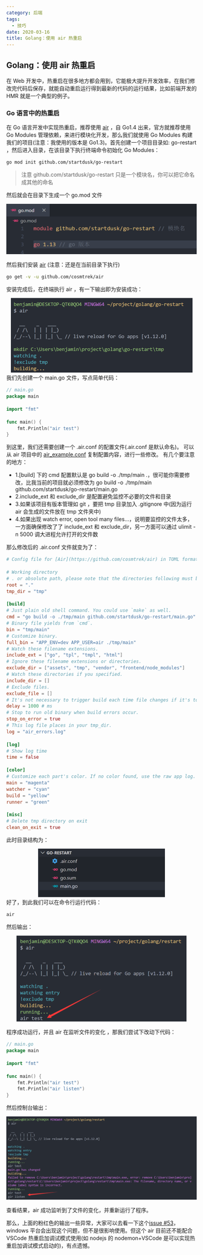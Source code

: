 ```yaml
---
category: 后端
tags:
  - 技巧
date: 2020-03-16
title: Golang：使用 air 热重启
---
```


<!-- more -->

## Golang：使用 air 热重启

在 Web 开发中，热重启在很多地方都会用到，它能极大提升开发效率，在我们修改完代码后保存，就能自动重启运行得到最新的代码的运行结果，比如前端开发的 HMR 就是一个典型的例子。</br>

### Go 语言中的热重启

在 Go 语言开发中实现热重启，推荐使用 [air](https://github.com/cosmtrek/air) ，自 Go1.4 出来，官方就推荐使用 Go Modules 管理依赖，来进行模块化开发，那么我们就使用 Go Modules 构建我们的项目(注意：我使用的版本是 Go1.3)。首先创建一个项目目录如: go-restart ，然后进入目录，在该目录下执行终端命令初始化 Go Modules：

```bash
go mod init github.com/startdusk/go-restart
```

> 注意 github.com/startdusk/go-restart 只是一个模块名，你可以把它命名成其他的命名

然后就会在目录下生成一个 go.mod 文件

<center>
  <img src="./images/2020-03-02module.png" alt="" style="zoom:50%;" />
</center>

然后我们安装 [air](https://github.com/cosmtrek/air) (注意：还是在当前目录下执行)

```bash
go get -v -u github.com/cosmtrek/air
```

安装完成后，在终端执行 air ，有一下输出即为安装成功：

<center>
  <img src="./images/2020-03-02run-result.png" alt="" style="zoom:50%;" />
</center>
我们先创建一个 main.go 文件，写点简单代码：

```go
// main.go
package main

import "fmt"

func main() {
    fmt.Println("air test")
}
```

到这里，我们还需要创建一个 .air.conf
的配置文件(.air.conf 是默认命名)。
可以从 air 项目中的 [air_example.conf](https://github.com/cosmtrek/air/blob/master/air_example.conf) 复制配置内容，进行一些修改。
有几个要注意的地方：</br>

- 1.[build] 下的 cmd 配置默认是 go build -o ./tmp/main .，很可能你需要修改，比我当前的项目就必须修改为 go build -o ./tmp/main github.com/startdusk/go-restart/main.go
- 2.include_ext 和 exclude_dir 是配置避免监控不必要的文件和目录
- 3.如果该项目有版本管理如 git ，要把 tmp 目录加入 .gitignore 中(因为运行 air 会生成的文件放在 tmp 文件夹中)
- 4.如果出现 watch error, open tool many files…，说明要监控的文件太多，一方面确保修改了了 include_ext 和 exclude_dir，另一方面可以通过 ulimit -n 5000 调大进程允许打开的文件数

那么修改后的 .air.conf 文件就变为了：

```toml
# Config file for [Air](https://github.com/cosmtrek/air) in TOML format

# Working directory
# . or absolute path, please note that the directories following must be under root.
root = "."
tmp_dir = "tmp"

[build]
# Just plain old shell command. You could use `make` as well.
cmd = "go build -o ./tmp/main github.com/startdusk/go-restart/main.go"
# Binary file yields from `cmd`.
bin = "tmp/main"
# Customize binary.
full_bin = "APP_ENV=dev APP_USER=air ./tmp/main"
# Watch these filename extensions.
include_ext = ["go", "tpl", "tmpl", "html"]
# Ignore these filename extensions or directories.
exclude_dir = ["assets", "tmp", "vendor", "frontend/node_modules"]
# Watch these directories if you specified.
include_dir = []
# Exclude files.
exclude_file = []
# It's not necessary to trigger build each time file changes if it's too frequent.
delay = 1000 # ms
# Stop to run old binary when build errors occur.
stop_on_error = true
# This log file places in your tmp_dir.
log = "air_errors.log"

[log]
# Show log time
time = false

[color]
# Customize each part's color. If no color found, use the raw app log.
main = "magenta"
watcher = "cyan"
build = "yellow"
runner = "green"

[misc]
# Delete tmp directory on exit
clean_on_exit = true
```

此时目录结构为：

<center>
  <img src="./images/2020-03-02dir.png" alt="" style="zoom:50%;" />
</center>
好了，到此我们可以在命令行运行代码：

```bash
air
```

然后输出：

<center>
  <img src="./images/2020-03-16restart-result1.png" alt="" style="zoom:50%;" />
</center>

程序成功运行，并且 air 在监听文件的变化
，那我们尝试下改动下代码：

```go
// main.go
package main

import "fmt"

func main() {
    fmt.Println("air test")
    fmt.Println("air listen")
}
```

然后控制台输出：

<center>
  <img src="./images/2020-03-16restart-result2.png" alt="" style="zoom:50%;" />
</center>

查看结果，air 成功监听到了文件的变化，并重新运行了程序。

那么，上面的粉红色的输出一些异常，大家可以去看一下这个[issue #53](https://github.com/cosmtrek/air/issues/53)，windows 平台会出现这个问题，但不是很影响使用。但这个 air 目前还不能配合 VSCode 热重启加调试模式使用(如 nodejs 的 nodemon+VSCode 是可以实现热重启加调试模式启动的)，有点遗憾。
